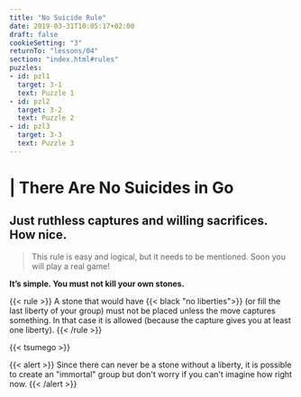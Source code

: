 ```yaml
---
title: "No Suicide Rule"
date: 2019-03-31T10:05:17+02:00
draft: false
cookieSetting: "3"
returnTo: "lessons/04"
section: "index.html#rules"
puzzles:
- id: pzl1
  target: 3-1
  text: Puzzle 1
- id: pzl2
  target: 3-2
  text: Puzzle 2
- id: pzl3
  target: 3-3
  text: Puzzle 3
---
```


# | There Are No Suicides in Go
## Just ruthless captures and willing sacrifices. How nice.

> This rule is easy and logical, but it needs to be mentioned. Soon you will play a real game!

**It’s simple. You must not kill your own stones.**

{{< rule >}}
    A stone that would have {{< black "no liberties">}} (or fill the last liberty of your group) must not be placed unless the move captures something. In that case it is allowed (because the capture gives you at least one liberty).
{{< /rule >}}

{{< tsumego >}}

{{< alert >}}
    Since there can never be a stone without a liberty, it is possible to create an "immortal" group but don't worry if you can't imagine how right now.
{{< /alert >}}


